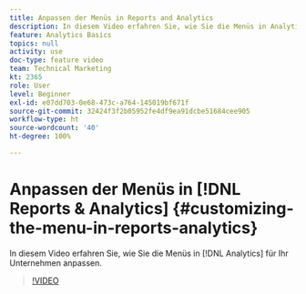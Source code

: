 ```yaml
---
title: Anpassen der Menüs in Reports and Analytics
description: In diesem Video erfahren Sie, wie Sie die Menüs in Analytics für Ihr Unternehmen anpassen können.
feature: Analytics Basics
topics: null
activity: use
doc-type: feature video
team: Technical Marketing
kt: 2365
role: User
level: Beginner
exl-id: e07dd703-0e68-473c-a764-145019bf671f
source-git-commit: 32424f3f2b05952fe4df9ea91dcbe51684cee905
workflow-type: ht
source-wordcount: '40'
ht-degree: 100%

---
```


# Anpassen der Menüs in [!DNL Reports & Analytics] {#customizing-the-menu-in-reports-analytics}

In diesem Video erfahren Sie, wie Sie die Menüs in [!DNL Analytics] für Ihr Unternehmen anpassen.

>[!VIDEO](https://video.tv.adobe.com/v/25457/?quality=12)
